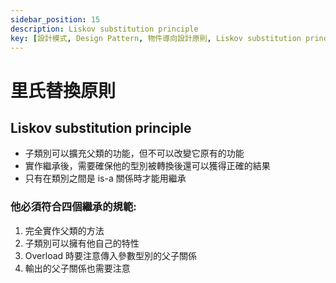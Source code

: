 ```yaml
---
sidebar_position: 15
description: Liskov substitution principle
key: [設計模式, Design Pattern, 物件導向設計原則, Liskov substitution principle, 里氏替換原則]
---
```


# 里氏替換原則
## Liskov substitution principle
- 子類別可以擴充父類的功能，但不可以改變它原有的功能
- 實作繼承後，需要確保他的型別被轉換後還可以獲得正確的結果
- 只有在類別之間是 is-a 關係時才能用繼承

### 他必須符合四個繼承的規範:

1. 完全實作父類的方法
2. 子類別可以擁有他自己的特性
3. Overload 時要注意傳入參數型別的父子關係
4. 輸出的父子關係也需要注意
